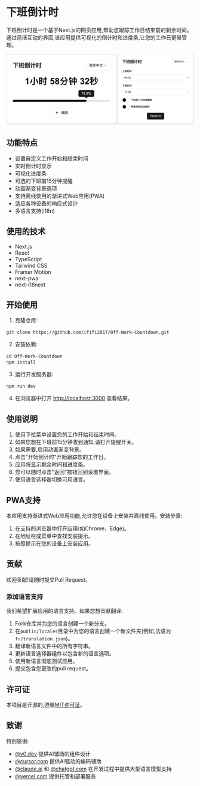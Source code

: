 # 下班倒计时

下班倒计时是一个基于Next.js的网页应用,帮助您跟踪工作日结束前的剩余时间。通过简洁互动的界面,该应用提供可视化的倒计时和进度条,让您的工作日更易管理。

![](readme_image/off_CN.JPEG)

## 功能特点

- 设置自定义工作开始和结束时间
- 实时倒计时显示
- 可视化进度条
- 可选的下班前15分钟提醒
- 动画渐变背景选项
- 支持离线使用的渐进式Web应用(PWA)
- 适应各种设备的响应式设计
- 多语言支持(i18n)

## 使用的技术

- Next.js
- React
- TypeScript
- Tailwind CSS
- Framer Motion
- next-pwa
- next-i18next

## 开始使用

1. 克隆仓库:
```
git clone https://github.com/ififi2017/Off-Work-Countdown.git
```

2. 安装依赖:
```
cd Off-Work-Countdown
npm install
```

3. 运行开发服务器:
```
npm run dev
```

4. 在浏览器中打开 [http://localhost:3000](http://localhost:3000) 查看结果。

## 使用说明

1. 使用下拉菜单设置您的工作开始和结束时间。
2. 如果您想在下班前15分钟收到通知,请打开提醒开关。
3. 如果需要,启用动画渐变背景。
4. 点击"开始倒计时"开始跟踪您的工作日。
5. 应用将显示剩余时间和进度条。
6. 您可以随时点击"返回"按钮回到设置界面。
7. 使用语言选择器切换可用语言。

## PWA支持

本应用支持渐进式Web应用功能,允许您在设备上安装并离线使用。安装步骤:

1. 在支持的浏览器中打开应用(如Chrome、Edge)。
2. 在地址栏或菜单中查找安装提示。
3. 按照提示在您的设备上安装应用。

## 贡献

欢迎贡献!请随时提交Pull Request。

### 添加语言支持

我们希望扩展应用的语言支持。如果您想贡献翻译:

1. Fork仓库并为您的语言创建一个新分支。
2. 在`public/locales`目录中为您的语言创建一个新文件夹(例如,法语为`fr/translation.json`)。
3. 翻译新语言文件中的所有字符串。
4. 更新语言选择器组件以包含新的语言选项。
5. 使用新语言彻底测试应用。
6. 提交包含您更改的pull request。

## 许可证

本项目是开源的,遵循[MIT许可证](LICENSE)。

## 致谢

特别感谢:
- [@v0.dev](https://v0.dev/) 提供AI辅助的组件设计
- [@cursor.com](https://www.cursor.com/) 提供AI驱动的编码辅助
- [@claude.ai](https://claude.ai/chats) 和 [@chatgpt.com](https://chatgpt.com/) 在开发过程中提供大型语言模型支持
- [@vercel.com](https://vercel.com/) 提供托管和部署服务